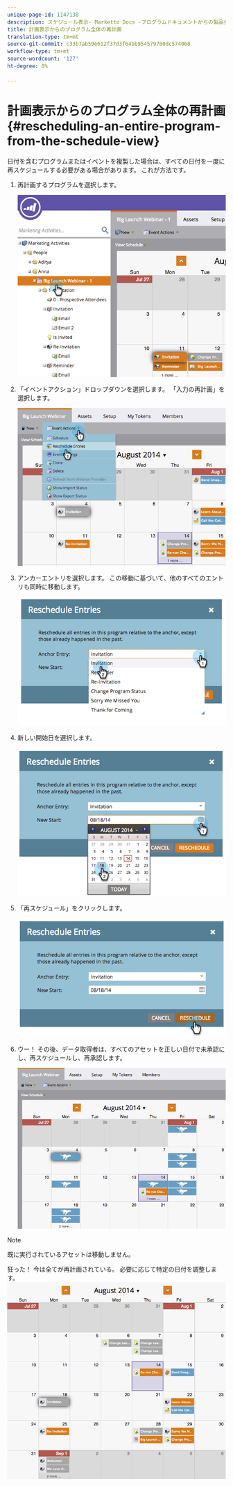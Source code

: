 ```yaml
---
unique-page-id: 1147138
description: スケジュール表示- Marketto Docs -プログラムドキュメントからの製品全体の再スケジュール
title: 計画表示からのプログラム全体の再計画
translation-type: tm+mt
source-git-commit: c33b7ab59e612f37d3f64bb954579700dc574068
workflow-type: tm+mt
source-wordcount: '127'
ht-degree: 0%

---
```



# 計画表示からのプログラム全体の再計画 {#rescheduling-an-entire-program-from-the-schedule-view}

日付を含むプログラムまたはイベントを複製した場合は、すべての日付を一度に再スケジュールする必要がある場合があります。 これが方法です。

1. 再計画するプログラムを選択します。

   ![](assets/image2014-9-23-15-3a15-3a18.png)

1. 「イベントアクション」ドロップダウンを選択します。 「入力の再計画」を選択します。

   ![](assets/image2014-9-23-15-3a15-3a53.png)

1. アンカーエントリを選択します。 この移動に基づいて、他のすべてのエントリも同時に移動します。

   ![](assets/image2014-9-23-15-3a18-3a23.png)

1. 新しい開始日を選択します。

   ![](assets/image2014-9-23-15-3a18-3a37.png)

1. 「再スケジュール」をクリックします。

   ![](assets/image2014-9-23-15-3a18-3a54.png)

1. ウー！ その後、データ取得者は、すべてのアセットを正しい日付で未承認にし、再スケジュールし、再承認します。

   ![](assets/image2014-9-23-15-3a19-3a1.png)

>[!NOTE]
>
>既に実行されているアセットは移動しません。

狂った！ 今は全てが再計画されている。 必要に応じて特定の日付を調整します。    ![](assets/image2014-9-23-15-3a19-3a58.png)

